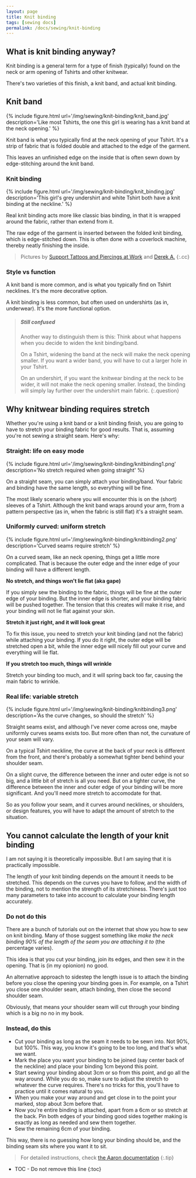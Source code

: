 ```yaml
---
layout: page
title: Knit binding
tags: [sewing docs]
permalink: /docs/sewing/knit-binding
---
```

## What is knit binding anyway?

Knit binding is a general term for a type of finish (typically) found on the neck or arm opening of Tshirts and other knitwear.

There's two varieties of this finish, a knit band, and actual knit binding.

## Knit band
{% include figure.html
    url='/img/sewing/knit-binding/knit_band.jpg'
    description='Like most Tshirts, the one this girl is wearing has a knit band at the neck opening.'
%}

Knit band is what you typically find at the neck opening of your Tshirt. It's a strip of fabric that is folded double and attached to the edge of the garment.

This leaves an unfinished edge on the inside that is often sewn down by edge-stitching around the knit band.

### Knit binding
{% include figure.html
    url='/img/sewing/knit-binding/knit_binding.jpg'
    description='This girl\'s grey undershirt and white Tshirt both have a knit binding at the neckline.'
%}

Real knit binding acts more like classic bias binding, in that it is wrapped around the fabric, rather than extend from it.

The raw edge of the garment is inserted between the folded knit binding, which is edge-stitched down. 
This is often done with a coverlock machine, thereby neatly finishing the inside.

> Pictures by [Support Tattoos and Piercings at Work](https://www.flickr.com/photos/supporttattoosandpiercingsatwork/21870942614/)
> and [Derek A.](https://www.flickr.com/photos/sfj/696122404/)
{:.cc}

### Style vs function
A knit band is more common, and is what you typically find on Tshirt necklines. It's the more decorative option.

A knit binding is less common, but often used on undershirts (as in, underwear). It's the more functional option.

> <h5>Still confused</h5>
> Another way to distinguish them is this: Think about what happens when you decide to widen the knit binding/band.
>
> On a Tshirt, widening the band at the neck will make the neck opening smaller. 
> If you want a wider band, you will have to cut a larger hole in your Tshirt.
> 
> On an undershirt, if you want the knitwear binding at the neck to be wider, 
> it will not make the neck opening smaller. 
> Instead, the binding will simply lay further over the undershirt main fabric.
{:.question}

## Why knitwear binding requires stretch

Whether you're using a knit band or a knit binding finish, you are going to have to stretch your binding fabric for good results. That is, assuming you're not sewing a straight seam. Here's why:

### Straight: life on easy mode
{% include figure.html
    url='/img/sewing/knit-binding/knitbinding1.png'
    description='No stretch required when going straight'
%}

On a straight seam, you can simply attach your binding/band. Your fabric and binding have the same length, so everything will be fine.

The most likely scenario where you will encounter this is on the (short) sleeves of a Tshirt. Although the knit band wraps around your arm, from a pattern perspective (as in, when the fabric is still flat) it's a straight seam.


### Uniformly curved: uniform stretch
{% include figure.html
    url='/img/sewing/knit-binding/knitbinding2.png'
    description='Curved seams require stretch'
%}

On a curved seam, like an neck opening, things get a little more complicated. That is because the outer edge and the inner edge of your binding will have a different length.

**No stretch, and things won't lie flat (aka gape)**

If you simply sew the binding to the fabric, things will be fine at the outer edge of your binding. But the inner edge is shorter, and your binding fabric will be pushed together. The tension that this creates will make it rise, and your binding will not lie flat against your skin.

**Stretch it just right, and it will look great**

To fix this issue, you need to stretch your knit binding (and not the fabric) while attaching your binding. If you do it right, the outer edge will be stretched open a bit, while the inner edge will nicely fill out your curve and everything will lie flat.

**If you stretch too much, things will wrinkle**

Stretch your binding too much, and it will spring back too far, causing the main fabric to wrinkle.

### Real life: variable stretch
{% include figure.html
    url='/img/sewing/knit-binding/knitbinding3.png'
    description='As the curve changes, so should the stretch'
%}

Straight seams exist, and although I've never come across one, maybe uniformly curves seams exists too. But more often than not, the curvature of your seam will vary.

On a typical Tshirt neckline, the curve at the back of your neck is different from the front, and there's probably a somewhat tighter bend behind your shoulder seam.

On a slight curve, the difference between the inner and outer edge is not so big, and a little bit of stretch is all you need. But on a tighter curve, the difference between the inner and outer edge of your binding will be more significant. And you'll need more stretch to accomodate for that.

So as you follow your seam, and it curves around necklines, or shoulders, or design features, you will have to adapt the amount of stretch to the situation.

## You cannot calculate the length of your knit binding
I am not saying it is theoretically impossible. But I am saying that it is practically impossible.

The length of your knit binding depends on the amount it needs to be stretched. This depends on the curves you have to follow, and the width of the binding, not to mention the strength of its stretchiness. There's just too many parameters to take into account to calculate your binding length accurately.

### Do not do this
There are a bunch of tutorials out on the internet that show you how to sew on knit binding. 
Many of those suggest something like _make the neck binding 90% of the length of the seam you are attaching it to_ (the percentage varies).

This idea is that you cut your binding, join its edges, and then sew it in the opening. That is (in my opionion) no good.

An alternative approach to sidestep the length issue is to attach the binding before you close the opening your binding goes in. 
For example, on a Tshirt you close one shoulder seam, attach binding, then close the second shoulder seam.

Obviously, that means your shoulder seam will cut through your binding which is a big no no in my book.

### Instead, do this

 - Cut your binding as long as the seam it needs to be sewn into. Not 90%, but 100%. This way, you know it's going to be too long, and that's what we want.
 - Mark the place you want your binding to be joined (say center back of the neckline) and place your binding 1cm beyond this point.
 - Start sewing your binding about 3cm or so from this point, and go all the way around. While you do so, make sure to adjust the stretch to whatever the curve requires. There's no tricks for this, you'll have to practice until it comes natural to you.
 - When you make your way around and get close in to the point your marked, stop about 3cm before that.
 - Now you're entire binding is attached, apart from a 6cm or so stretch at the back. Pin both edges of your binding good sides together making is exactly as long as needed and sew them together.
 - Sew the remaining 6cm of your binding.

This way, there is no guessing how long your binding should be, and the binding seam sits where you want it to sit.

> For detailed instructions, check [the Aaron documentation](/docs/patterns/aaron/)
{:.tip}

* TOC - Do not remove this line
{:toc}

